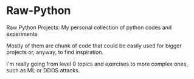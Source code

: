 # Raw-Python
Raw Python Projects:
My personal collection of python codes and experiments

Mostly of them are chunk of code that could be easily used for bigger projects or, anyway, to find inspiration.

I'm really going from level 0 topics and exercises to more complex ones, such as ML or DDOS attacks.


